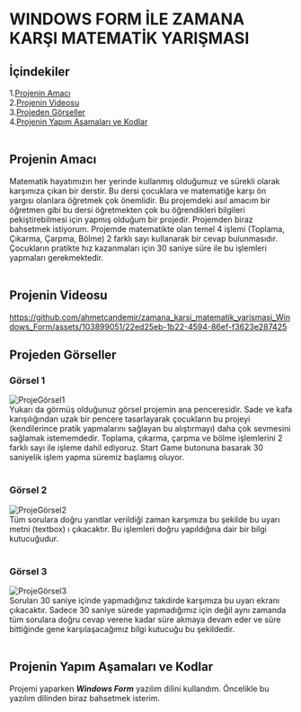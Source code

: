 # WINDOWS FORM İLE ZAMANA KARŞI MATEMATİK YARIŞMASI
## İçindekiler
 1.[Projenin Amacı](#Projenin-Amacı)</br>
 2.[Projenin Videosu](#Projenin-Videosu)</br>
 3.[Projeden Görseller](#Projeden-Görseller)</br>
 4.[Projenin Yapım Aşamaları ve Kodlar](#Projenin-Yapım-Aşamaları-ve-Kodlar)</br>
</br>
## Projenin Amacı
Matematik hayatımızın her yerinde kullanmış olduğumuz ve sürekli olarak karşımıza çıkan bir derstir. Bu dersi çocuklara ve matematiğe karşı ön yargısı olanlara öğretmek çok önemlidir. Bu projemdeki asıl amacım bir öğretmen gibi bu dersi öğretmekten çok bu öğrendikleri bilgileri pekiştirebilmesi için yapmış olduğum bir projedir. Projemden biraz bahsetmek istiyorum. Projemde matematikte olan temel 4 işlemi (Toplama, Çıkarma, Çarpma, Bölme) 2 farklı sayı kullanarak bir cevap bulunmasıdır. Çocukların pratikte hız kazanmaları için 30 saniye süre ile bu işlemleri yapmaları gerekmektedir. </br>
</br>
## Projenin Videosu 
https://github.com/ahmetcandemir/zamana_karsi_matematik_yarismasi_Windows_Form/assets/103899051/22ed25eb-1b22-4594-86ef-f3623e287425
</br>
## Projeden Görseller
### Görsel 1
![ProjeGörsel1](https://github.com/ahmetcandemir/zamana_karsi_matematik_yarismasi_Windows_Form/assets/103899051/4bd5b4c7-41b7-4740-8267-00fb7e02c7ee) </br>
Yukarı da görmüş olduğunuz görsel projemin ana penceresidir. Sade ve kafa karışılığından uzak bir pencere tasarlayarak çocukların bu projeyi (kendilerince pratik yapmalarını sağlayan bu alıştırmayı) daha çok sevmesini sağlamak istememdedir. Toplama, çıkarma, çarpma ve bölme işlemlerini 2 farklı sayı ile işleme dahil ediyoruz. Start Game butonuna basarak 30 saniyelik işlem yapma süremiz başlamış oluyor. </br>
</br>
### Görsel 2 
![ProjeGörsel2](https://github.com/ahmetcandemir/zamana_karsi_matematik_yarismasi_Windows_Form/assets/103899051/d17e8312-5d8d-4e6e-8da9-d00ec9ee746f) </br>
Tüm sorulara doğru yanıtlar verildiği zaman karşımıza bu şekilde bu uyarı metni (textbox) ı çıkacaktır. Bu işlemleri doğru yapıldığına dair bir bilgi kutucuğudur. </br>
</br>
### Görsel 3
![ProjeGörsel3](https://github.com/ahmetcandemir/zamana_karsi_matematik_yarismasi_Windows_Form/assets/103899051/0cb9a18d-551c-4a9b-8651-9e4a1cf0afc9) </br>
Soruları 30 saniye içinde yapmadığınız takdirde karşımıza bu uyarı ekranı çıkacaktır. Sadece 30 saniye sürede yapmadığımız için değil aynı zamanda tüm sorulara doğru cevap verene kadar süre akmaya devam eder ve süre bittiğinde gene karşılaşacağımız bilgi kutucuğu bu şekildedir. </br>
</br>
## Projenin Yapım Aşamaları ve Kodlar
Projemi yaparken ***Windows Form*** yazılım dilini kullandım. Öncelikle bu yazılım dilinden biraz bahsetmek isterim. </br>

